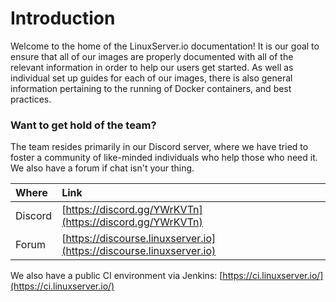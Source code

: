 # Introduction

Welcome to the home of the LinuxServer.io documentation! It is our goal to ensure that all of our images are properly documented with all of the relevant information in order to help our users get started. As well as individual set up guides for each of our images, there is also general information pertaining to the running of Docker containers, and best practices.

### Want to get hold of the team?

The team resides primarily in our Discord server, where we have tried to foster a community of like-minded individuals who help those who need it. We also have a forum if chat isn't your thing.

| Where | Link |
| :--- | :--- |
| Discord | [https://discord.gg/YWrKVTn](https://discord.gg/YWrKVTn) |
| Forum | [https://discourse.linuxserver.io](https://discourse.linuxserver.io) |

We also have a public CI environment via Jenkins: [https://ci.linuxserver.io/](https://ci.linuxserver.io/)

